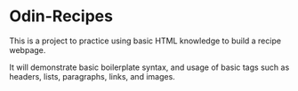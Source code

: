 # Odin-Recipes
This is a project to practice using basic HTML knowledge to build a recipe webpage.

It will demonstrate basic boilerplate syntax, and usage of basic tags such as headers, lists, paragraphs, links, and images.